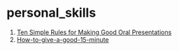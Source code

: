 # personal_skills

1. [Ten Simple Rules for Making Good Oral Presentations](https://journals.plos.org/ploscompbiol/article?id=10.1371/journal.pcbi.0030077)
2. [How-to-give-a-good-15-minute](https://biology-assets.anu.edu.au/hosted_sites/Scott/how-to-give-a-good-15-minut.html)
